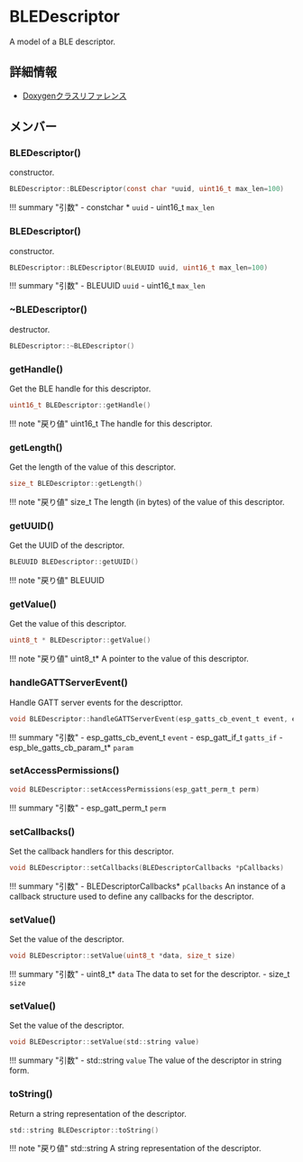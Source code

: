 # BLEDescriptor

A model of a BLE descriptor. 

## 詳細情報

- [Doxygenクラスリファレンス](https://lang-ship.com/reference/ESP32/latest/class_b_l_e_descriptor.html)

## メンバー

### BLEDescriptor()
constructor.


```c
BLEDescriptor::BLEDescriptor(const char *uuid, uint16_t max_len=100)
```

!!! summary "引数"
	- constchar * `uuid` 
	- uint16_t `max_len` 



### BLEDescriptor()
constructor.


```c
BLEDescriptor::BLEDescriptor(BLEUUID uuid, uint16_t max_len=100)
```

!!! summary "引数"
	- BLEUUID `uuid` 
	- uint16_t `max_len` 



### ~BLEDescriptor()
destructor.


```c
BLEDescriptor::~BLEDescriptor()
```



### getHandle()
Get the BLE handle for this descriptor.



```c
uint16_t BLEDescriptor::getHandle()
```

!!! note "戻り値"
	uint16_t The handle for this descriptor. 



### getLength()
Get the length of the value of this descriptor.



```c
size_t BLEDescriptor::getLength()
```

!!! note "戻り値"
	size_t The length (in bytes) of the value of this descriptor. 



### getUUID()
Get the UUID of the descriptor.


```c
BLEUUID BLEDescriptor::getUUID()
```

!!! note "戻り値"
	BLEUUID



### getValue()
Get the value of this descriptor.



```c
uint8_t * BLEDescriptor::getValue()
```

!!! note "戻り値"
	uint8_t* A pointer to the value of this descriptor. 



### handleGATTServerEvent()
Handle GATT server events for the descripttor.


```c
void BLEDescriptor::handleGATTServerEvent(esp_gatts_cb_event_t event, esp_gatt_if_t gatts_if, esp_ble_gatts_cb_param_t *param)
```

!!! summary "引数"
	- esp_gatts_cb_event_t `event` 
	- esp_gatt_if_t `gatts_if` 
	- esp_ble_gatts_cb_param_t* `param` 



### setAccessPermissions()



```c
void BLEDescriptor::setAccessPermissions(esp_gatt_perm_t perm)
```

!!! summary "引数"
	- esp_gatt_perm_t `perm` 



### setCallbacks()
Set the callback handlers for this descriptor.


```c
void BLEDescriptor::setCallbacks(BLEDescriptorCallbacks *pCallbacks)
```

!!! summary "引数"
	- BLEDescriptorCallbacks* `pCallbacks` An instance of a callback structure used to define any callbacks for the descriptor. 



### setValue()
Set the value of the descriptor.


```c
void BLEDescriptor::setValue(uint8_t *data, size_t size)
```

!!! summary "引数"
	- uint8_t* `data` The data to set for the descriptor. 
	- size_t `size` 



### setValue()
Set the value of the descriptor.


```c
void BLEDescriptor::setValue(std::string value)
```

!!! summary "引数"
	- std::string `value` The value of the descriptor in string form. 



### toString()
Return a string representation of the descriptor.



```c
std::string BLEDescriptor::toString()
```

!!! note "戻り値"
	std::string A string representation of the descriptor. 



